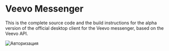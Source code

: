# Veevo Messenger

This is the complete source code and the build instructions for the alpha version of the official desktop client for the Veevo messenger, based on the Veevo API.

![Авторизация](https://lh3.google.com/u/0/d/1PB9JL094Sgm0jHogP7QaRONK-nRGzCb_=w1919-h896-iv1 "Veevo авторизация")
